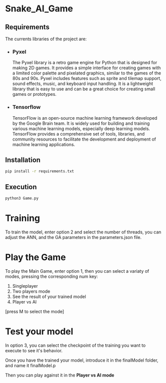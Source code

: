 # Snake_AI_Game

## Requirements
The currents libraries of the project are:
- ### Pyxel
    The Pyxel library is a retro game engine for Python that is designed for making 2D games. It provides a simple interface for creating games with a limited color palette and pixelated graphics, similar to the games of the 80s and 90s. Pyxel includes features such as sprite and tilemap support, sound effects, music, and keyboard input handling. It is a lightweight library that is easy to use and can be a great choice for creating small games or prototypes.
- ### Tensorflow
    TensorFlow is an open-source machine learning framework developed by the Google Brain team. It is widely used for building and training various machine learning models, especially deep learning models. TensorFlow provides a comprehensive set of tools, libraries, and community resources to facilitate the development and deployment of machine learning applications.

## Installation
```bash
pip install -r requirements.txt
```
## Execution
```bash
python3 Game.py
```

# Training
To train the model, enter option 2 and select the number of threads, you can adjust the ANN, and the GA parameters in the parameters.json file.

# Play the Game
To play the Main Game, enter option 1, then you can select a variaty of modes, pressing the corresponding num key:
1. Singleplayer
2. Two players mode
3. See the result of your trained model
4. Player vs AI

[press M to select the mode]

# Test your model
In option 3, you can select the checkpoint of the training you want to execute to see it's behavior.

Once you have the trained your model, introduce it in the finalModel folder, and name it finalModel.p

Then you can play against it in the <b>Player vs AI mode
